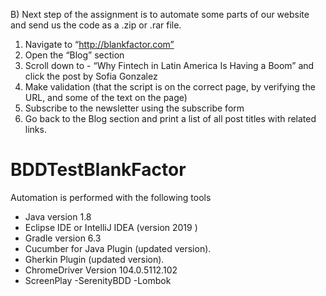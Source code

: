 B) Next step of the assignment is to automate some parts of our website and send us the code as a .zip or .rar file.

1. Navigate to “http://blankfactor.com”
2. Open the “Blog” section
3. Scroll down to - “Why Fintech in Latin America Is Having a Boom” and click the post by Sofia Gonzalez
4. Make validation (that the script is on the correct page, by verifying the URL, and some of the text on the page)
5. Subscribe to the newsletter using the subscribe form
6. Go back to the Blog section and print a list of all post titles with related links.
# BDDTestBlankFactor

Automation is performed with the following tools 

- Java version 1.8
- Eclipse IDE or IntelliJ IDEA (version 2019 )
- Gradle version 6.3
- Cucumber for Java Plugin (updated version).
- Gherkin Plugin (updated version).
- ChromeDriver Version 104.0.5112.102
- ScreenPlay 
-SerenityBDD
-Lombok

